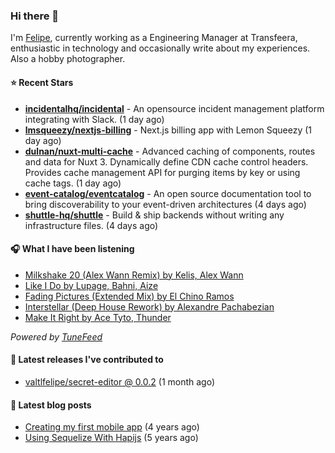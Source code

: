 ### Hi there 👋

I'm [Felipe](https://felipevm.com), currently working as a Engineering Manager at Transfeera, enthusiastic in technology and occasionally write about my experiences. Also a hobby photographer.

#### ⭐ Recent Stars
- **[incidentalhq/incidental](https://github.com/incidentalhq/incidental)** - An opensource incident management platform integrating with Slack. (1 day ago)
- **[lmsqueezy/nextjs-billing](https://github.com/lmsqueezy/nextjs-billing)** - Next.js billing app with Lemon Squeezy (1 day ago)
- **[dulnan/nuxt-multi-cache](https://github.com/dulnan/nuxt-multi-cache)** - Advanced caching of components, routes and data for Nuxt 3. Dynamically define CDN cache control headers. Provides cache management API for purging items by key or using cache tags. (1 day ago)
- **[event-catalog/eventcatalog](https://github.com/event-catalog/eventcatalog)** - An open source documentation tool to bring discoverability to your event-driven architectures  (4 days ago)
- **[shuttle-hq/shuttle](https://github.com/shuttle-hq/shuttle)** - Build &amp; ship backends without writing any infrastructure files. (4 days ago)

#### 🎧 What I have been listening
- [Milkshake 20 (Alex Wann Remix) by Kelis, Alex Wann](https://open.spotify.com/track/49wEdWGkL2CcOrXEKklXtJ)
- [Like I Do by Lupage, Bahni, Aize](https://open.spotify.com/track/5alu82b1pysNGJLcDNwb40)
- [Fading Pictures (Extended Mix) by El Chino Ramos](https://open.spotify.com/track/13Cgod1EYBbThEAjRCCjdS)
- [Interstellar (Deep House Rework) by Alexandre Pachabezian](https://open.spotify.com/track/0wPVHjSezP3fyF97VUa5PW)
- [Make It Right by Ace Tyto, Thunder](https://open.spotify.com/track/3BLXWzMdY25ldWZiEx8m0M)

_Powered by [TuneFeed](https://tunefeed.app?ref=valtlfelipe-gh-profile)_ 

#### 🚀 Latest releases I've contributed to


- [valtlfelipe/secret-editor @ 0.0.2](https://github.com/valtlfelipe/secret-editor/releases/tag/0.0.2) (1 month ago)

#### 📄 Latest blog posts
- [Creating my first mobile app](https://felipevm.com/posts/creating-my-first-mobile-app/) (4 years ago)
- [Using Sequelize With Hapijs](https://felipevm.com/posts/using-sequelize-with-hapijs/) (5 years ago)

